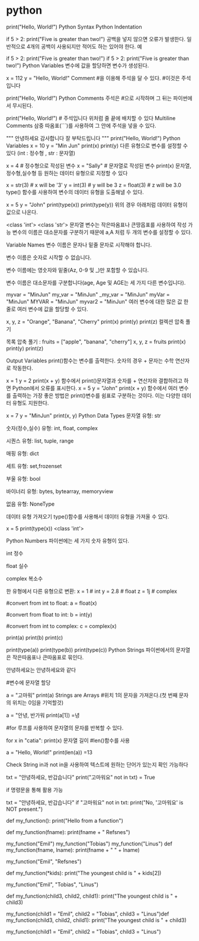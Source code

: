 # python
print("Hello, World!")
Python Syntax
Python Indentation

if 5 > 2:
  print("Five is greater than two!")
공백을 넣지 않으면 오류가 발생한다. 일반적으로 4개의 공백이 사용되지만 적어도 하는 있어야 한다. 예

  if 5 > 2:
 print("Five is greater than two!") 
if 5 > 2:
        print("Five is greater than two!") 
Python Variables 변수에 값을 할당하면 변수가 생성된다.

x = 112
y = "Hello, World!"
Comment #을 이용해 주석을 달 수 있다. #이것은 주석입니다

print("Hello, World!")
Python Comments
주석은 #으로 시작하며 그 뒤는 파이썬에서 무시된다.

print("Hello, World!") # 주석입니다
위처럼 줄 끝에 배치할 수 있다 Multiline Comments 삼중 따옴표(```)를 사용하여 그 안에 주석을 넣을 수 있다.

"""
안녕하세요
감사합니다
잘 부탁드립니다
"""
print("Hello, World!")
Python Variables
x = 10
y = "Min Jun"
print(x)
print(y)
다른 유형으로 변수를 설정할 수 있다 (int : 정수형 , str : 문자열)

x = 4       # 정수형으로 작성된 변수
x = "Sally" # 문자열로 작성된 변수
print(x)
문자열,정수형,실수형 등 원하는 데이터 유형으로 지정할 수 있다

x = str(3)    # x will be '3'
y = int(3)    # y will be 3
z = float(3)  # z will be 3.0
type() 함수를 사용하여 변수의 데이터 유형을 도출해낼 수 있다.

x = 5
y = "John"
print(type(x))
print(type(y))
위의 경우 아래처럼 데이터 유형이 값으로 나온다.

<class 'int'>
<class 'str'>
문자열 변수는 작은따옴표나 큰땅옵표를 사용하여 작성 가능 변수의 이름은 대소문자를 구분하기 때문에 a,A 처럼 두 개의 변수를 설정할 수 있다.

Variable Names
변수 이름은 문자나 밑줄 문자로 시작해야 합니다.

변수 이름은 숫자로 시작할 수 없습니다.

변수 이름에는 영숫자와 밑줄(Az, 0-9 및 _)만 포함할 수 있습니다.

변수 이름은 대소문자를 구분합니다(age, Age 및 AGE는 세 가지 다른 변수입니다).

myvar = "MinJun"
my_var = "MinJun"
_my_var = "MinJun"
myVar = "MinJun"
MYVAR = "MinJun"
myvar2 = "MinJun"
여러 변수에 대한 많은 값 한 줄로 여러 변수에 값을 할당할 수 있다.

x, y, z = "Orange", "Banana", "Cherry"
print(x)
print(y)
print(z)
컬렉션 압축 풀기

목록 압축 풀기 :
fruits = ["apple", "banana", "cherry"]
x, y, z = fruits
print(x)
print(y) print(z)

Output Variables
print()함수는 변수를 출력한다.
숫자의 경우 + 문자는 수학 연산자로 작동한다.

x = 1
y = 2
print(x + y)
함수에서 print()문자열과 숫자를 + 연산자와 결합하려고 하면 Python에서 오류를 표시한다.
x = 5
y = "John"
print(x + y)
함수에서 여러 변수를 출력하는 가장 좋은 방법은 print()변수를 쉼표로 구분하는 것이다. 이는 다양한 데이터 유형도 지원한다.

x = 7
y = "MinJun"
print(x, y)
Python Data Types
문자열 유형: str

숫자(정수,실수) 유형: int, float, complex

시퀀스 유형: list, tuple, range

매핑 유형: dict

세트 유형: set,frozenset

부울 유형: bool

바이너리 유형: bytes, bytearray, memoryview

없음 유형: NoneType

데이터 유형 가져오기
type()함수를 사용해서 데이터 유형을 가져올 수 있다.

x = 5
print(type(x))
<class 'int'>

Python Numbers
파이썬에는 세 가지 숫자 유형이 있다.

int 정수

float 실수

complex 복소수

한 유형에서 다른 유형으로 변환:
x = 1    # int
y = 2.8  # float
z = 1j   # complex

#convert from int to float:
a = float(x)

#convert from float to int:
b = int(y)

#convert from int to complex:
c = complex(x)

print(a)
print(b)
print(c)

print(type(a))
print(type(b))
print(type(c))
Python Strings
파이썬에서의 문자열은 작은따옴표나 큰따옴표로 묶인다.

안녕하세요는 안녕하세요와 같다

#변수에 문자열 할당

a = "고마워"
print(a)
Strings are Arrays
#위치 1의 문자을 가져온다.(첫 번째 문자의 위치는 0임을 기억할것)

a = "안녕, 반가워
print(a[1])
=녕

#for 루프를 사용하여 문자열의 문자를 반복할 수 있다.

for x in "catia":
  print(x)
문자열 길이
#len()함수를 사용

a = "Hello, World!"
print(len(a))
=13

Check String
in과 not in을 사용하여 텍스트에 원하는 단어가 있는지 확인 가능하다

txt = "안녕하세요, 반갑습니다"
print("고마워요" not in txt)
= True

if 명령문을 통해 활용 가능

txt = "안녕하세요, 반갑습니다"
if "고마워요" not in txt:
    print("No, '고마워요' is NOT present.")
    
def my_function():
  print("Hello from a function")
  
def my_function(fname):
  print(fname + " Refsnes")

my_function("Emil")
my_function("Tobias")
my_function("Linus")
def my_function(fname, lname):
  print(fname + " " + lname)

my_function("Emil", "Refsnes")

def my_function(*kids):
  print("The youngest child is " + kids[2])

my_function("Emil", "Tobias", "Linus")

def my_function(child3, child2, child1):
  print("The youngest child is " + child3)

my_function(child1 = "Emil", child2 = "Tobias", child3 = "Linus")def my_function(child3, child2, child1):
  print("The youngest child is " + child3)

my_function(child1 = "Emil", child2 = "Tobias", child3 = "Linus")

